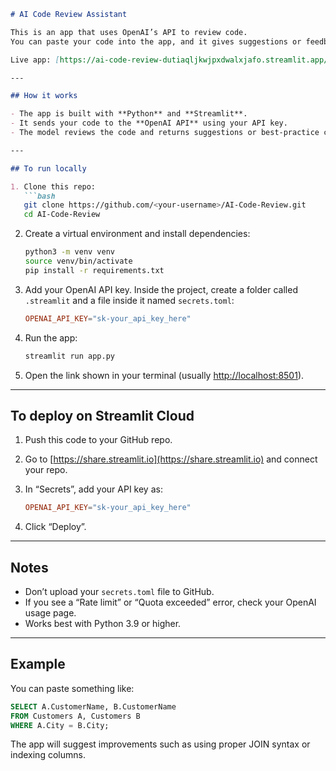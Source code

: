 
````markdown
# AI Code Review Assistant

This is an app that uses OpenAI’s API to review code.  
You can paste your code into the app, and it gives suggestions or feedback to help improve it.

Live app: [https://ai-code-review-dutiaqljkwjpxdwalxjafo.streamlit.app/]

---

## How it works

- The app is built with **Python** and **Streamlit**.  
- It sends your code to the **OpenAI API** using your API key.  
- The model reviews the code and returns suggestions or best-practice comments.  

---

## To run locally

1. Clone this repo:
   ```bash
   git clone https://github.com/<your-username>/AI-Code-Review.git
   cd AI-Code-Review
````

2. Create a virtual environment and install dependencies:

   ```bash
   python3 -m venv venv
   source venv/bin/activate
   pip install -r requirements.txt
   ```

3. Add your OpenAI API key.
   Inside the project, create a folder called `.streamlit` and a file inside it named `secrets.toml`:

   ```toml
   OPENAI_API_KEY="sk-your_api_key_here"
   ```

4. Run the app:

   ```bash
   streamlit run app.py
   ```

5. Open the link shown in your terminal (usually [http://localhost:8501](http://localhost:8501)).

---

## To deploy on Streamlit Cloud

1. Push this code to your GitHub repo.
2. Go to [https://share.streamlit.io](https://share.streamlit.io) and connect your repo.
3. In “Secrets”, add your API key as:

   ```toml
   OPENAI_API_KEY="sk-your_api_key_here"
   ```
4. Click “Deploy”.

---

## Notes

* Don’t upload your `secrets.toml` file to GitHub.
* If you see a “Rate limit” or “Quota exceeded” error, check your OpenAI usage page.
* Works best with Python 3.9 or higher.

---

## Example

You can paste something like:

```sql
SELECT A.CustomerName, B.CustomerName
FROM Customers A, Customers B
WHERE A.City = B.City;
```

The app will suggest improvements such as using proper JOIN syntax or indexing columns.
